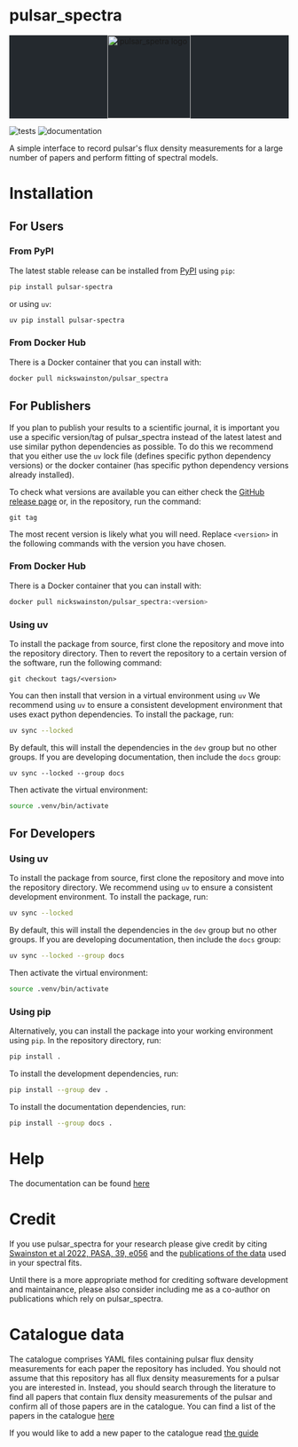 pulsar_spectra
======
<div class="bg-gray-dark" align="center" style="background-color:#24292e">
<img src="docs/logos/logo_white.svg" height="150px" alt="pulsar_spetra logo">
<!-- <br/>
<a href='https://all-pulsar-spectra.readthedocs.io/en/latest/?badge=latest'>
    <img src='https://readthedocs.org/projects/all-pulsar-spectra/badge/?version=latest' alt='Documentation Status' />
</a>
<a href='https://github.com/NickSwainston/pulsar_spectra/actions'>
    <img src='https://github.com/github/docs/actions/workflows/main.yml/badge.svg' alt='Test Status' />
</a> -->
</div>

![tests](https://github.com/NickSwainston/pulsar_spectra/actions/workflows/pytest.yaml/badge.svg)
![documentation](https://readthedocs.org/projects/all-pulsar-spectra/badge/?version=latest)

A simple interface to record pulsar's flux density measurements for a large number of papers and perform fitting of spectral models.


Installation
=====

For Users
-----

### From PyPI
The latest stable release can be installed from [PyPI](https://pypi.org/project/pulsar-spectra/) using `pip`:
```bash
pip install pulsar-spectra
```
or using `uv`:
```bash
uv pip install pulsar-spectra
```

### From Docker Hub
There is a Docker container that you can install with:
```bash
docker pull nickswainston/pulsar_spectra
```


For Publishers
-----

If you plan to publish your results to a scientific journal, it is important you use a specific version/tag of pulsar_spectra instead of the latest latest and use similar python dependencies as possible.
To do this we recommend that you either use the `uv` lock file (defines specific python dependency versions) or the docker container (has specific python dependency versions already installed).

To check what versions are available you can either check the [GitHub release page](https://github.com/NickSwainston/pulsar_spectra/releases) or, in the repository, run the command:

```
git tag
```

The most recent version is likely what you will need.
Replace `<version>` in the following commands with the version you have chosen.


### From Docker Hub

There is a Docker container that you can install with:

```bash
docker pull nickswainston/pulsar_spectra:<version>
```

### Using uv

To install the package from source, first clone the repository and move into the repository directory.
Then to revert the repository to a certain version of the software, run the following command:

```
git checkout tags/<version>
```

You can then install that version in a virtual environment using `uv`
We recommend using `uv` to ensure a consistent development environment that uses exact python dependencies.
To install the package, run:

```bash
uv sync --locked
```
By default, this will install the dependencies in the `dev` group but no other groups. If you
are developing documentation, then include the `docs` group:
```bashchange
uv sync --locked --group docs
```
Then activate the virtual environment:
```bash
source .venv/bin/activate
```

For Developers
-----

### Using uv

To install the package from source, first clone the repository and move into the repository directory.
We recommend using `uv` to ensure a consistent development environment. To install the package, run:
```bash
uv sync --locked
```
By default, this will install the dependencies in the `dev` group but no other groups. If you
are developing documentation, then include the `docs` group:
```bash
uv sync --locked --group docs
```
Then activate the virtual environment:
```bash
source .venv/bin/activate
```

### Using pip

Alternatively, you can install the package into your working environment using `pip`. In the repository
directory, run:
```bash
pip install .
```
To install the development dependencies, run:
```bash
pip install --group dev .
```
To install the documentation dependencies, run:
```bash
pip install --group docs .
```

Help
=====
The documentation can be found [here](https://pulsar-spectra.readthedocs.io/en/latest/)

Credit
=====
If you use pulsar_spectra for your research please give credit by citing [Swainston et al 2022, PASA, 39, e056](https://ui.adsabs.harvard.edu/abs/2022arXiv220913324S/abstract) and the [publications of the data](https://pulsar-spectra.readthedocs.io/en/latest/catalogue.html#papers-included-in-our-catalogue) used in your spectral fits.

Until there is a more appropriate method for crediting software development and maintainance, please also consider including me as a co-author on publications which rely on pulsar_spectra.

Catalogue data
=====
The catalogue comprises YAML files containing pulsar flux density measurements for each paper the repository has included.
You should not assume that this repository has all flux density measurements for a pulsar you are interested in.
Instead, you should search through the literature to find all papers that contain flux density measurements of
the pulsar and confirm all of those papers are in the catalogue. You can find a list of the papers in the catalogue [here](https://pulsar-spectra.readthedocs.io/en/latest/catalogue.html#papers-included-in-our-catalgoue)

If you would like to add a new paper to the catalogue read [the guide](https://pulsar-spectra.readthedocs.io/en/latest/catalogue.html#adding-papers)
